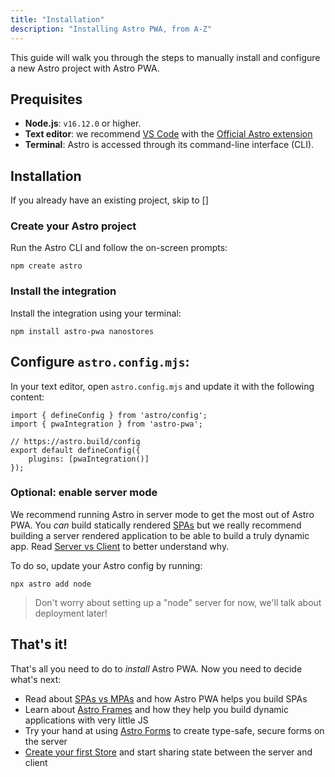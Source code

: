 ```yaml
---
title: "Installation"
description: "Installing Astro PWA, from A-Z"
---
```

This guide will walk you through the steps to manually install and configure a new Astro project with Astro PWA.

## Prequisites

- **Node.js**: `v16.12.0` or higher.
- **Text editor**: we recommend [VS Code](https://code.visualstudio.com/) with the [Official Astro extension](https://marketplace.visualstudio.com/items?itemName=astro-build.astro-vscode)
- **Terminal**: Astro is accessed through its command-line interface (CLI).

## Installation

If you already have an existing project, skip to []

### Create your Astro project

Run the Astro CLI and follow the on-screen prompts:

```
npm create astro
```

### Install the integration

Install the integration using your terminal:

```
npm install astro-pwa nanostores
```

## Configure `astro.config.mjs`:

In your text editor, open `astro.config.mjs` and update it with the following content:

```
import { defineConfig } from 'astro/config';
import { pwaIntegration } from 'astro-pwa';

// https://astro.build/config
export default defineConfig({
    plugins: [pwaIntegration()]
});
```

### Optional: enable server mode

We recommend running Astro in server mode to get the most out of Astro PWA. You _can_ build statically rendered [SPAs](/docs/en/concepts/spa) but we really recommend building a server rendered application to be able to build a truly dynamic app. Read [Server vs Client](/docs/en/concepts/server-vs-client) to better understand why.

To do so, update your Astro config by running:

```
npx astro add node
```

> Don't worry about setting up a "node" server for now, we'll talk about deployment later!

## That's it!

That's all you need to do to _install_ Astro PWA. Now you need to decide what's next:

- Read about [SPAs vs MPAs](/docs/en/concepts/spa) and how Astro PWA helps you build SPAs
- Learn about [Astro Frames](/docs/en/concepts/frames) and how they help you build dynamic applications with very little JS
- Try your hand at using [Astro Forms](/docs/en/concepts/forms) to create type-safe, secure forms on the server
- [Create your first Store](/docs/en/concepts/stores) and start sharing state between the server and client